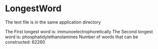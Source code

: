 # LongestWord

The text file is in the same application directory

The First longest word is: immunoelectrophoretically
The Second longest word is: phosphatidylethanolamines
Number of words that can be constructed: 62260

